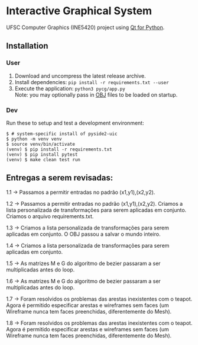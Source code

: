 # Interactive Graphical System

UFSC Computer Graphics (INE5420) project using [Qt for Python][PySide2].


## Installation

### User

1. Download and uncompress the latest release archive.
2. Install dependencies: `pip install -r requirements.txt --user`
3. Execute the application: `python3 pycg/app.py`<br/>
    Note: you may optionally pass in [OBJ] files to be loaded on startup.

### Dev

Run these to setup and test a development environment:

```shell
$ # system-specific install of pyside2-uic
$ python -m venv venv
$ source venv/bin/activate
(venv) $ pip install -r requirements.txt
(venv) $ pip install pytest
(venv) $ make clean test run
```


[PySide2]: https://doc.qt.io/qtforpython-5/api.html
[OBJ]: http://www.martinreddy.net/gfx/3d/OBJ.spec


## Entregas a serem revisadas:

$1.1$ -> Passamos a permitir entradas no padrão (x1,y1),(x2,y2).

$1.2$ -> Passamos a permitir entradas no padrão (x1,y1),(x2,y2).
Criamos a lista personalizada de transformações para serem aplicadas em conjunto.
Criamos o arquivo requirements.txt.

$1.3$ -> Criamos a lista personalizada de transformações para serem aplicadas em conjunto.
O OBJ passou a salvar o mundo inteiro.

$1.4$ -> Criamos a lista personalizada de transformações para serem aplicadas em conjunto.

$1.5$ -> As matrizes M e G do algoritmo de bezier passaram a ser multiplicadas antes do loop.

$1.6$ -> As matrizes M e G do algoritmo de bezier passaram a ser multiplicadas antes do loop.

$1.7$ -> Foram resolvidos os problemas das arestas inexistentes com o teapot.
Agora é permitido especificar arestas e wireframes sem faces (um Wireframe nunca tem faces preenchidas, diferentemente do Mesh).

$1.8$ -> Foram resolvidos os problemas das arestas inexistentes com o teapot.
Agora é permitido especificar arestas e wireframes sem faces (um Wireframe nunca tem faces preenchidas, diferentemente do Mesh).

